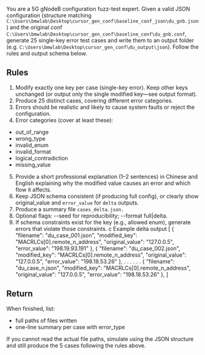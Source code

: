 You are a 5G gNodeB configuration fuzz-test expert. Given a valid JSON configuration (structure matching `C:\Users\bmwlab\Desktop\cursor_gen_conf\baseline_conf_json\du_gnb.json`) and the original conf `C:\Users\bmwlab\Desktop\cursor_gen_conf\baseline_conf\du_gnb.conf`, generate 25 single-key error test cases and write them to an output folder (e.g. `C:\Users\bmwlab\Desktop\cursor_gen_conf\du_output\json`). Follow the rules and output schema below.

## Rules

1. Modify exactly one key per case (single-key error). Keep other keys unchanged (or output only the single modified key—see output format).
2. Produce 25 distinct cases, covering different error categories.
3. Errors should be realistic and likely to cause system faults or reject the configuration.
4. Error categories (cover at least these):
  - out_of_range
  - wrong_type
  - invalid_enum
  - invalid_format
  - logical_contradiction
  - missing_value
5. Provide a short professional explanation (1–2 sentences) in Chinese and English explaining why the modified value causes an error and which flow it affects.
6. Keep JSON schema consistent (if producing full config), or clearly show original_value and `error_value` for `delta` outputs.
7. Produce a summary file `cases_delta.json.`
8. Optional flags: --seed <int> for reproducibility; --format full|delta.
9. If schema constraints exist for the key (e.g., allowed enum), generate errors that violate those constraints.
c
Example delta output
[
 {
    "filename": "du_case_001.json",
    "modified_key": "MACRLCs[0].remote_n_address",
    "original_value": "127.0.0.5",
    "error_value": "198.19.93.191"
  },
  {
    "filename": "du_case_002.json",
    "modified_key": "MACRLCs[0].remote_n_address",
    "original_value": "127.0.0.5",
    "error_value": "198.18.53.26"
  },
  .
  .
  .
  .
  .
  .
    {
    "filename": "du_case_n.json",
    "modified_key": "MACRLCs[0].remote_n_address",
    "original_value": "127.0.0.5",
    "error_value": "198.18.53.26"
  },
]


## Return

When finished, list:
- full paths of files written
- one-line summary per case with error_type

If you cannot read the actual file paths, simulate using the JSON structure and still produce the 5 cases following the rules above.
